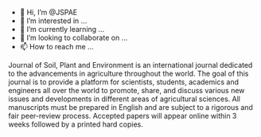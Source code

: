 - 👋 Hi, I’m @JSPAE
- 👀 I’m interested in ...
- 🌱 I’m currently learning ...
- 💞️ I’m looking to collaborate on ...
- 📫 How to reach me ...

<!---
JSPAE/JSPAE is a ✨ special ✨ repository because its `README.md` (this file) appears on your GitHub profile.
You can click the Preview link to take a look at your changes.
--->Journal of Soil, Plant and Environment is an international journal dedicated to the advancements in agriculture throughout the world. The goal of this journal is to provide a platform for scientists, students, academics and engineers all over the world to promote, share, and discuss various new issues and developments in different areas of agricultural sciences. All manuscripts must be prepared in English and are subject to a rigorous and fair peer-review process. Accepted papers will appear online within 3 weeks followed by a printed hard copies.
